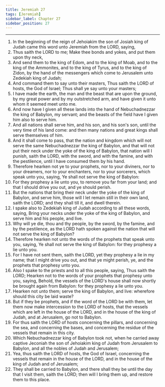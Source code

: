 ```yaml
---
title: Jeremiah 27
tags: [Jeremiah]
sidebar_label: Chapter 27
sidebar_position: 27
---
```


---
1. In the beginning of the reign of Jehoiakim the son of Josiah king of Judah came this word unto Jeremiah from the LORD, saying,
2. Thus saith the LORD to me; Make thee bonds and yokes, and put them upon thy neck,
3. And send them to the king of Edom, and to the king of Moab, and to the king of the Ammonites, and to the king of Tyrus, and to the king of Zidon, by the hand of the messengers which come to Jerusalem unto Zedekiah king of Judah;
4. And command them to say unto their masters, Thus saith the LORD of hosts, the God of Israel; Thus shall ye say unto your masters;
5. I have made the earth, the man and the beast that are upon the ground, by my great power and by my outstretched arm, and have given it unto whom it seemed meet unto me.
6. And now have I given all these lands into the hand of Nebuchadnezzar the king of Babylon, my servant; and the beasts of the field have I given him also to serve him.
7. And all nations shall serve him, and his son, and his son's son, until the very time of his land come: and then many nations and great kings shall serve themselves of him.
8. And it shall come to pass, that the nation and kingdom which will not serve the same Nebuchadnezzar the king of Babylon, and that will not put their neck under the yoke of the king of Babylon, that nation will I punish, saith the LORD, with the sword, and with the famine, and with the pestilence, until I have consumed them by his hand.
9. Therefore hearken not ye to your prophets, nor to your diviners, nor to your dreamers, nor to your enchanters, nor to your sorcerers, which speak unto you, saying, Ye shall not serve the king of Babylon:
10. For they prophesy a lie unto you, to remove you far from your land; and that I should drive you out, and ye should perish.
11. But the nations that bring their neck under the yoke of the king of Babylon, and serve him, those will I let remain still in their own land, saith the LORD; and they shall till it, and dwell therein.
12. I spake also to Zedekiah king of Judah according to all these words, saying, Bring your necks under the yoke of the king of Babylon, and serve him and his people, and live.
13. Why will ye die, thou and thy people, by the sword, by the famine, and by the pestilence, as the LORD hath spoken against the nation that will not serve the king of Babylon?
14. Therefore hearken not unto the words of the prophets that speak unto you, saying, Ye shall not serve the king of Babylon: for they prophesy a lie unto you.
15. For I have not sent them, saith the LORD, yet they prophesy a lie in my name; that I might drive you out, and that ye might perish, ye, and the prophets that prophesy unto you.
16. Also I spake to the priests and to all this people, saying, Thus saith the LORD; Hearken not to the words of your prophets that prophesy unto you, saying, Behold, the vessels of the LORD's house shall now shortly be brought again from Babylon: for they prophesy a lie unto you.
17. Hearken not unto them; serve the king of Babylon, and live: wherefore should this city be laid waste?
18. But if they be prophets, and if the word of the LORD be with them, let them now make intercession to the LORD of hosts, that the vessels which are left in the house of the LORD, and in the house of the king of Judah, and at Jerusalem, go not to Babylon.
19. For thus saith the LORD of hosts concerning the pillars, and concerning the sea, and concerning the bases, and concerning the residue of the vessels that remain in this city.
20. Which Nebuchadnezzar king of Babylon took not, when he carried away captive Jeconiah the son of Jehoiakim king of Judah from Jerusalem to Babylon, and all the nobles of Judah and Jerusalem;
21. Yea, thus saith the LORD of hosts, the God of Israel, concerning the vessels that remain in the house of the LORD, and in the house of the king of Judah and of Jerusalem;
22. They shall be carried to Babylon, and there shall they be until the day that I visit them, saith the LORD; then will I bring them up, and restore them to this place.